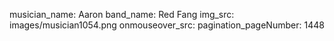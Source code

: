 musician_name: Aaron
band_name: Red Fang
img_src: images/musician1054.png
onmouseover_src: 
pagination_pageNumber: 1448